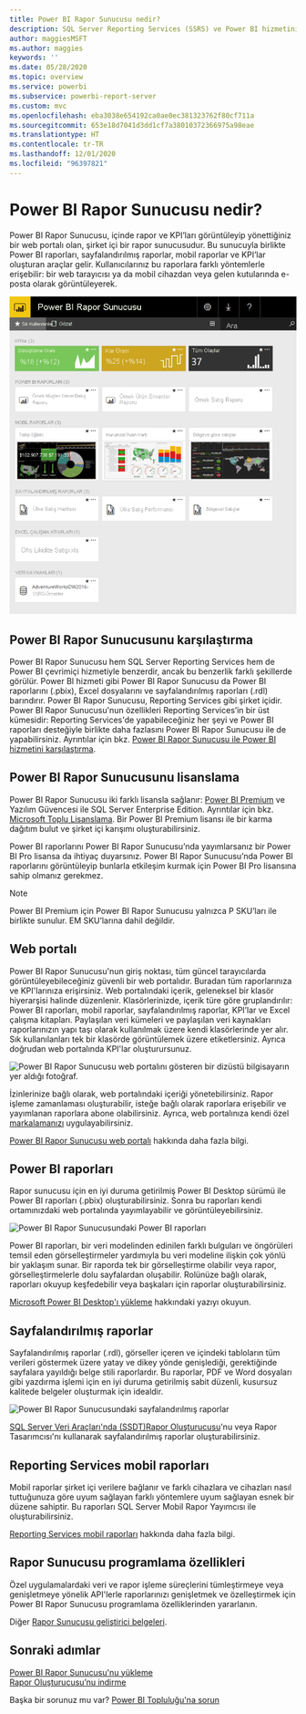 ```yaml
---
title: Power BI Rapor Sunucusu nedir?
description: SQL Server Reporting Services (SSRS) ve Power BI hizmetinin geri kalanı ile uyumunu anlamak için Power BI Rapor Sunucusu’na genel bir bakış elde edin.
author: maggiesMSFT
ms.author: maggies
keywords: ''
ms.date: 05/28/2020
ms.topic: overview
ms.service: powerbi
ms.subservice: powerbi-report-server
ms.custom: mvc
ms.openlocfilehash: eba3038e654192ca0ae0ec381323762f80cf711a
ms.sourcegitcommit: 653e18d7041d3dd1cf7a38010372366975a98eae
ms.translationtype: HT
ms.contentlocale: tr-TR
ms.lasthandoff: 12/01/2020
ms.locfileid: "96397821"
---
```

# <a name="what-is-power-bi-report-server"></a>Power BI Rapor Sunucusu nedir?

Power BI Rapor Sunucusu, içinde rapor ve KPI’ları görüntüleyip yönettiğiniz bir web portalı olan, şirket içi bir rapor sunucusudur. Bu sunucuyla birlikte Power BI raporları, sayfalandırılmış raporlar, mobil raporlar ve KPI’lar oluşturan araçlar gelir. Kullanıcılarınız bu raporlara farklı yöntemlerle erişebilir: bir web tarayıcısı ya da mobil cihazdan veya gelen kutularında e-posta olarak görüntüleyerek.

![Power BI Rapor Sunucusu web portalını gösteren ekran görüntüsü.](media/get-started/power-bi-report-server-overview.png)

## <a name="comparing-power-bi-report-server"></a>Power BI Rapor Sunucusunu karşılaştırma 
Power BI Rapor Sunucusu hem SQL Server Reporting Services hem de Power BI çevrimiçi hizmetiyle benzerdir, ancak bu benzerlik farklı şekillerde görülür. Power BI hizmeti gibi Power BI Rapor Sunucusu da Power BI raporlarını (.pbix), Excel dosyalarını ve sayfalandırılmış raporları (.rdl) barındırır. Power BI Rapor Sunucusu, Reporting Services gibi şirket içidir. Power BI Rapor Sunucusu'nun özellikleri Reporting Services’in bir üst kümesidir: Reporting Services'de yapabileceğiniz her şeyi ve Power BI raporları desteğiyle birlikte daha fazlasını Power BI Rapor Sunucusu ile de yapabilirsiniz. Ayrıntılar için bkz. [Power BI Rapor Sunucusu ile Power BI hizmetini karşılaştırma](compare-report-server-service.md).

## <a name="licensing-power-bi-report-server"></a>Power BI Rapor Sunucusunu lisanslama
Power BI Rapor Sunucusu iki farklı lisansla sağlanır: [Power BI Premium](../admin/service-premium-what-is.md) ve Yazılım Güvencesi ile SQL Server Enterprise Edition. Ayrıntılar için bkz. [Microsoft Toplu Lisanslama](https://www.microsoftvolumelicensing.com/DocumentSearch.aspx?Mode=3&DocumentTypeId=1&ShowArchived=True). Bir Power BI Premium lisansı ile bir karma dağıtım bulut ve şirket içi karışımı oluşturabilirsiniz.

Power BI raporlarını Power BI Rapor Sunucusu’nda yayımlarsanız bir Power BI Pro lisansa da ihtiyaç duyarsınız. Power BI Rapor Sunucusu’nda Power BI raporlarını görüntüleyip bunlarla etkileşim kurmak için Power BI Pro lisansına sahip olmanız gerekmez.

> [!NOTE]
> Power BI Premium için Power BI Rapor Sunucusu yalnızca P SKU’ları ile birlikte sunulur. EM SKU’larına dahil değildir.

## <a name="web-portal"></a>Web portalı
Power BI Rapor Sunucusu'nun giriş noktası, tüm güncel tarayıcılarda görüntüleyebileceğiniz güvenli bir web portalıdır. Buradan tüm raporlarınıza ve KPI'larınıza erişirsiniz. Web portalındaki içerik, geleneksel bir klasör hiyerarşisi halinde düzenlenir. Klasörlerinizde, içerik türe göre gruplandırılır: Power BI raporları, mobil raporlar, sayfalandırılmış raporlar, KPI’lar ve Excel çalışma kitapları. Paylaşılan veri kümeleri ve paylaşılan veri kaynakları raporlarınızın yapı taşı olarak kullanılmak üzere kendi klasörlerinde yer alır. Sık kullanılanları tek bir klasörde görüntülemek üzere etiketlersiniz. Ayrıca doğrudan web portalında KPI'lar oluşturursunuz. 

![Power BI Rapor Sunucusu web portalını gösteren bir dizüstü bilgisayarın yer aldığı fotoğraf.](media/get-started/web-portal.png)

İzinlerinize bağlı olarak, web portalındaki içeriği yönetebilirsiniz. Rapor işleme zamanlaması oluşturabilir, isteğe bağlı olarak raporlara erişebilir ve yayımlanan raporlara abone olabilirsiniz. Ayrıca, web portalınıza kendi özel [markalamanızı](/sql/reporting-services/branding-the-web-portal) uygulayabilirsiniz. 

[Power BI Rapor Sunucusu web portalı](/sql/reporting-services/web-portal-ssrs-native-mode) hakkında daha fazla bilgi.

## <a name="power-bi-reports"></a>Power BI raporları
Rapor sunucusu için en iyi duruma getirilmiş Power BI Desktop sürümü ile Power BI raporları (.pbix) oluşturabilirsiniz. Sonra bu raporları kendi ortamınızdaki web portalında yayımlayabilir ve görüntüleyebilirsiniz.

![Power BI Rapor Sunucusundaki Power BI raporları](media/get-started/powerbi-reports.png)

Power BI raporları, bir veri modelinden edinilen farklı bulguları ve öngörüleri temsil eden görselleştirmeler yardımıyla bu veri modeline ilişkin çok yönlü bir yaklaşım sunar.  Bir raporda tek bir görselleştirme olabilir veya rapor, görselleştirmelerle dolu sayfalardan oluşabilir. Rolünüze bağlı olarak, raporları okuyup keşfedebilir veya başkaları için raporlar oluşturabilirsiniz.

[Microsoft Power BI Desktop'ı yükleme](install-powerbi-desktop.md) hakkındaki yazıyı okuyun.

## <a name="paginated-reports"></a>Sayfalandırılmış raporlar
Sayfalandırılmış raporlar (.rdl), görseller içeren ve içindeki tabloların tüm verileri göstermek üzere yatay ve dikey yönde genişlediği, gerektiğinde sayfalara yayıldığı belge stili raporlardır. Bu raporlar, PDF ve Word dosyaları gibi yazdırma işlemi için en iyi duruma getirilmiş sabit düzenli, kusursuz kalitede belgeler oluşturmak için idealdir. 

![Power BI Rapor Sunucusundaki sayfalandırılmış raporlar](media/get-started/paginated-reports.png)

[SQL Server Veri Araçları'nda (SSDT)](/sql/reporting-services/tools/reporting-services-in-sql-server-data-tools-ssdt)[Rapor Oluşturucusu](/sql/reporting-services/report-builder/report-builder-in-sql-server-2016)'nu veya Rapor Tasarımcısı'nı kullanarak sayfalandırılmış raporlar oluşturabilirsiniz.

## <a name="reporting-services-mobile-reports"></a>Reporting Services mobil raporları
Mobil raporlar şirket içi verilere bağlanır ve farklı cihazlara ve cihazları nasıl tuttuğunuza göre uyum sağlayan farklı yöntemlere uyum sağlayan esnek bir düzene sahiptir. Bu raporları SQL Server Mobil Rapor Yayımcısı ile oluşturabilirsiniz.

[Reporting Services mobil raporları](/sql/reporting-services/mobile-reports/create-mobile-reports-with-sql-server-mobile-report-publisher) hakkında daha fazla bilgi. 

## <a name="report-server-programming-features"></a>Rapor Sunucusu programlama özellikleri
Özel uygulamalardaki veri ve rapor işleme süreçlerini tümleştirmeye veya genişletmeye yönelik API'lerle raporlarınızı genişletmek ve özelleştirmek için Power BI Rapor Sunucusu programlama özelliklerinden yararlanın.

Diğer [Rapor Sunucusu geliştirici belgeleri](/sql/reporting-services/reporting-services-developer-documentation).

## <a name="next-steps"></a>Sonraki adımlar
[Power BI Rapor Sunucusu'nu yükleme](install-report-server.md)  
[Rapor Oluşturucusu’nu indirme](https://www.microsoft.com/download/details.aspx?id=53613)  

Başka bir sorunuz mu var? [Power BI Topluluğu'na sorun](https://community.powerbi.com/)
